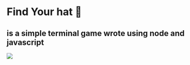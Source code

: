 
<h1 style="align-text: center; font-size: bold;"> Find Your hat 🧢 </h1>
<h2> is a simple terminal game wrote using node and javascript</h2>
<img src="https://github-production-user-asset-6210df.s3.amazonaws.com/113968253/246863929-1c4902a4-1145-4e32-840e-c3890ddcdeab.png"/>
